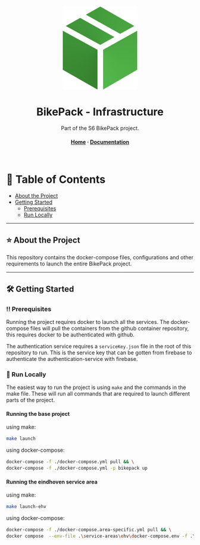 <div align="center">
  <a href="https://github.com/S6-BikePack">
    <img src="assets/logo.png" alt="logo" width="200" height="auto" />
  </a>
  <h1>BikePack - Infrastructure</h1>

  <p>
    Part of the S6 BikePack project.
  </p>


<!-- Badges -->
<p>

</p>

<h4>
    <a href="https://github.com/S6-BikePack">Home</a>
  <span> · </span>
    <a href="https://github.com/S6-BikePack/infrastructure#-about-the-project">Documentation</a>
  </h4>
</div>

<br />

<!-- Table of Contents -->
# 📓 Table of Contents

- [About the Project](#-about-the-project)
- [Getting Started](%EF%B8%8F-getting-started)
    * [Prerequisites](%EF%B8%8F-prerequisites)
    * [Run Locally](#-run-locally)


---

<!-- About the Project -->
## ⭐ About the Project

This repository contains the docker-compose files, configurations and other requirements to launch the entire BikePack project.

---

<!-- Getting Started -->
## 	🛠️ Getting Started

<!-- Prerequisites -->
### ‼️ Prerequisites

Running the project requires docker to launch all the services. The docker-compose files will pull the containers from the github container repository, this requires docker to be authenticated with github.

The authentication service requires a `serviceKey.json` file in the root of this repository to run. This is the service key that can be gotten from firebase to authenticate the authentication-service with firebase.

<!-- Run Locally -->
### 🏃 Run Locally

The easiest way to run the project is using `make` and the commands in the make file. These will run all commands that are required to launch different parts of the project.

#### Running the base project

using make:
```bash
make launch
```

using docker-compose:

```bash
docker-compose -f ./docker-compose.yml pull && \
docker-compose -f ./docker-compose.yml -p bikepack up
```

#### Running the eindhoven service area

using make:
```bash
make launch-ehv
```

using docker-compose:
```bash
docker-compose -f ./docker-compose.area-specific.yml pull && \
docker compose  --env-file .\service-areas\ehv\docker-compose.env -f .\docker-compose.area-specific.yml -p bikepack-ehv up --build --no-recreate
```
